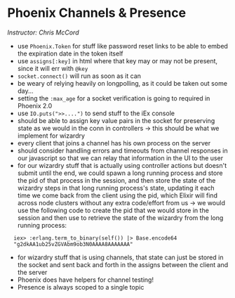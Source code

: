 # Phoenix Channels & Presence
*Instructor: Chris McCord*

- use `Phoenix.Token` for stuff like password reset links to be able to embed the expiration date in the token itself
- use `assigns[:key]` in html where that key may or may not be present, since it will err with `@key`
- `socket.connect()` will run as soon as it can
- be weary of relying heavily on longpolling, as it could be taken out some day...
- setting the `:max_age` for a socket verification is going to required in Phoenix 2.0
- use `IO.puts(">>....")` to send stuff to the iEx console
- should be able to assign key value pairs in the socket for preserving state as we would in the conn in controllers -> this should be what we implement for wizardry
- every client that joins a channel has his own process on the server
- should consider handling errors and timeouts from channel responses in our javascript so that we can relay that information in the UI to the user
- for our wizardry stuff that is actually using controller actions but doesn't submit until the end, we could spawn a long running process and store the pid of that process in the session, and then store the state of the wizardry steps in that long running process's state, updating it each time we come back from the client using the pid, which Elixir will find across node clusters without any extra code/effort from us -> we would use the following code to create the pid that we would store in the session and then use to retrieve the state of the wizardry from the long running process:
```
  iex> :erlang.term_to_binary(self()) |> Base.encode64
  "g2dkAA1ub25vZGVAbm9ob3N0AAAA8AAAAAAA"
```
- for wizardry stuff that is using channels, that state can just be stored in the socket and sent back and forth in the assigns between the client and the server
- Phoenix does have helpers for channel testing!
- Presence is always scoped to a single topic
